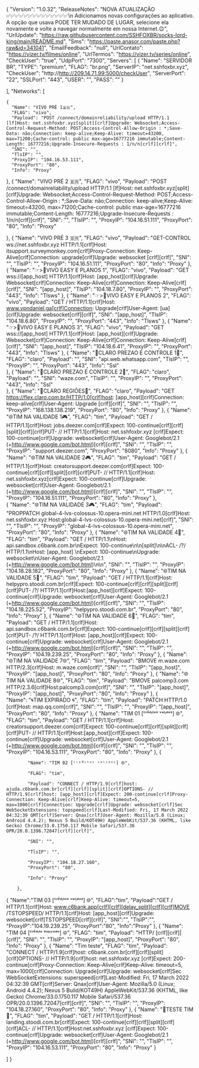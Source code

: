 {
  "Version": "1.0.32",
  "ReleaseNotes": "NOVA ATUALIZAÇÃO ✅✅✅✅✅✅✅✅✅✅✅✅✅✅\n        Adicionamos novas configurações ao aplicativo. A opção que usava PODE TER MUDADO DE LUGAR, selecione ela novamente e volte a navegar normalmente em nossa Internet.😉",
  "UrlUpdate": "https://raw.githubusercontent.com/SSHFOXBR/socks-lord-king/main/README.md",
  "Sms": "https://paste.anasor.com/paste.php?raw&id=341041",
  "EmailFeedback": "null",
  "UrlContato": "https://vizer.tv/filmes/online",
  "UrlTermos": "https://vizer.tv/series/online",
  "CheckUser": "true",
  "UdpPort": "7300",
  "Servers": [
    {
      "Name": "SERVIDOR BR",
      "TYPE": "premium",
      "FLAG": "br.png",
      "ServerIP": "net.sshfoxbr.xyz",
      "CheckUser": "http://http://209.14.71.99:5000/checkUser",
      "ServerPort": "22",
      "SSLPort": "443",
      "USER": "",
      "PASS": ""
    }
     
  ],
  "Networks": [
    

    {
      "Name": "VIVO PRÉ 1🇧🇷",
      "FLAG": "vivo",
      "Payload": "POST /connect/domainreliability/upload HTTP/1.1 [lf]Host: net.sshfoxbr.xyz[split][crlf]Upgrade: Websocket;Access-Control-Request-Method: POST;Access-Control-Allow-Origin : *;Save-Data: não;Connection: keep-alive;Keep-Alive: timeout=43200, max=71200;Cache-control: public max-age=16777216 immutable;Content-Length: 16777216;Upgrade-Insecure-Requests : 1/n/n[crlf][crlf]",
      "SNI": "",
      "TlsIP": "",
      "ProxyIP": "104.16.53.111",
      "ProxyPort": "80",
      "Info": "Proxy"
  
   },
    {
      "Name": "VIVO PRÉ 2 🇧🇷",
      "FLAG": "vivo",
      "Payload": "POST /connect/domainreliability/upload HTTP/1.1 [lf]Host: net.sshfoxbr.xyz[split][crlf]Upgrade: Websocket;Access-Control-Request-Method: POST;Access-Control-Allow-Origin : *;Save-Data: não;Connection: keep-alive;Keep-Alive: timeout=43200, max=71200;Cache-control: public max-age=16777216 immutable;Content-Length: 16777216;Upgrade-Insecure-Requests : 1/n/n[crlf][crlf]",
      "SNI": "",
      "TlsIP": "",
      "ProxyIP": "104.16.51.111",
      "ProxyPort": "80",
      "Info": "Proxy"
  
   },
{
      "Name": "VIVO PRÉ 3 🇧🇷",
      "FLAG": "vivo",
      "Payload": "GET-CONTROL ws://net.sshfoxbr.xyz HTTP/1.1[crlf]Host: itsupport.surveymonkey.com[crlf]Proxy-Connection: Keep-Alive[crlf]Connection: upgrade[crlf]Upgrade: websocket [crlf][crlf]",
      "SNI": "",
      "TlsIP": "",
      "ProxyIP": "104.16.51.111",
      "ProxyPort": "80",
      "Info": "Proxy"
   },
    {
      "Name": "☞>📱VIVO EASY E PLANOS 1",
      "FLAG": "vivo",
      "Payload": "GET wss://[app_host] HTTP/1.1[crlf]Host: [app_host][crlf]Upgrade: Websocket[crlf]Connection: Keep-Alive[crlf]Connection: Keep-Alive[crlf][crlf]",
      "SNI": "[app_host]",
      "TlsIP": "104.18.7.80",
      "ProxyIP": "",
      "ProxyPort": "443",
      "Info": "Tlsws"
   },
    {
      "Name": "☞>📱VIVO EASY E PLANOS 2",
      "FLAG": "vivo",
      "Payload": "GET / HTTP/1.1[crlf]Host: www.vpndaniel.ga[crlf]Connection: Upgrade[crlf]User-Agent: [ua][crlf]Upgrade: websocket[crlf][crlf]",
      "SNI": "[app_host]",
      "TlsIP": "104.18.6.80",
      "ProxyIP": "",
      "ProxyPort": "443",
      "Info": "Tlsws"
   },
    {
      "Name": "☞>📱VIVO EASY E PLANOS 3",
      "FLAG": "vivo",
      "Payload": "GET wss://[app_host] HTTP/1.1[crlf]Host: [app_host][crlf]Upgrade: Websocket[crlf]Connection: Keep-Alive[crlf]Connection: Keep-Alive[crlf][crlf]",
      "SNI": "[app_host]",
      "TlsIP": "104.18.6.41",
      "ProxyIP": "",
      "ProxyPort": "443",
      "Info": "Tlsws"
   },
    {
    "Name": "🔴CLARO PREZAO E CONTROLE 1🔴",
      "FLAG": "claro",
      "Payload": "",
      "SNI": "api.web.whatsapp.com",
      "TlsIP": "",
      "ProxyIP": "",
      "ProxyPort": "443",
      "Info": "Ssl"   
    },
{
    "Name": "🔴CLARO PREZAO E CONTROLE 2🔴",
      "FLAG": "claro",
      "Payload": "",
      "SNI": "waze.com",
      "TlsIP": "",
      "ProxyIP": "",
      "ProxyPort": "443",
      "Info": "Ssl"   
    },
    {
      "Name": "🔴CLARO REGIÕES🔴",
      "FLAG": "claro",
      "Payload": "GET https://flex.claro.com.br/HTTP/1.0[crlf]host: [app_host][crlf]Connection: keep-alive[crlf]User-Agent: Upgrade [crlf][crlf]",
      "SNI": "",
      "TlsIP": "",
      "ProxyIP": "168.138.138.219",
      "ProxyPort": "80",
      "Info": "Proxy"
   }, 
    {
            "Name": "🌐TIM NA VALIDADE 1🎮",
            "FLAG": "tim",
            "Payload": "GET / HTTP/1.1[crlf]Host: jobs.deezer.com[crlf]Expect: 100-continue[crlf][crlf][split][crlf][crlf]PUT- // HTTP/1.1[crlf]Host: net.sshfoxbr.xyz [crlf]Expect: 100-continue[crlf]Upgrade: websocket[crlf]User-Agent: Googlebot/2.1 (+http://www.google.com/bot.html)[crlf][crlf]",
            "SNI": "",
            "TlsIP": "",
            "ProxyIP": "support.deezer.com",
            "ProxyPort": "8080",
            "Info": "Proxy"
        },
        {
            "Name": "🌐TIM NA VALIDADE 2🎮",
            "FLAG": "tim",
            "Payload": "GET / HTTP/1.1[crlf]Host: creatorsupport.deezer.com[crlf]Expect: 100-continue[crlf][crlf][split][crlf][crlf]PUT- // HTTP/1.1[crlf]Host: net.sshfoxbr.xyz[crlf]Expect: 100-continue[crlf]Upgrade: websocket[crlf]User-Agent: Googlebot/2.1 (+http://www.google.com/bot.html)[crlf][crlf]",
            "SNI": "",
            "TlsIP": "",
            "ProxyIP": "104.16.51.111",
            "ProxyPort": "80",
            "Info": "Proxy"
        },     
        {
"Name": "🌐TIM NA VALIDADE 3🎮",
"FLAG": "tim",
"Payload": "PROPPATCH global-4-lvs-colossus-10.opera-mini.net HTTP/1.0[crlf]Host: net.sshfoxbr.xyz Host:global-4-lvs-colossus-10.opera-mini.net[crlf]",
"SNI": "",
"TlsIP": "",
"ProxyIP": "global-4-lvs-colossus-10.opera-mini.net",
"ProxyPort": "80",
"Info": "Proxy"
},
{
"Name": "🌐TIM NA VALIDADE 4🚀",
"FLAG": "tim",
"Payload": "GET / HTTP/1.1\nHost: api.sandbox.c6bank.com.br\nExpect: 100-continue\n\n[split]\n\nACL- /?/ HTTP/1.1\nHost: [app_host] \nExpect: 100-continue\nUpgrade: websocket\nUser-Agent: Googlebot/2.1 (+http://www.google.com/bot.html)\n\n",
"SNI": "",
"TlsIP": "",
"ProxyIP": "104.18.28.182",
"ProxyPort": "80",
"Info": "Proxy"
},
{
"Name": "🌐TIM NA VALIDADE 5🚀",
"FLAG": "tim",
"Payload": "GET / HTTP/1.1[crlf]Host: helpypro.stoodi.com.br[crlf]Expect: 100-continue[crlf][crlf][split][crlf][crlf]PUT- /?/ HTTP/1.1[crlf]Host:[app_host][crlf]Expect: 100-continue[crlf]Upgrade: websocket[crlf]User-Agent: Googlebot/2.1 (+http://www.google.com/bot.html)[crlf][crlf]",
"SNI": "",
"TlsIP": "104.18.225.52",
"ProxyIP": "helpypro.stoodi.com.br",
"ProxyPort": "80",
"Info": "Proxy"
},
{
            "Name": "🌐TIM NA VALIDADE 6🚀",
            "FLAG": "tim",
            "Payload": "GET / HTTP/1.1[crlf]Host: api.sandbox.c6bank.com.br[crlf]Expect: 100-continue[crlf][crlf][split][crlf][crlf]PUT- /?/ HTTP/1.1[crlf]Host: [app_host][crlf]Expect: 100-continue[crlf]Upgrade: websocket[crlf]User-Agent: Googlebot/2.1 (+http://www.google.com/bot.html)[crlf][crlf]",
            "SNI": "",
            "TlsIP": "",
            "ProxyIP": "104.19.239.25",
            "ProxyPort": "80",
            "Info": "Proxy"
        },
{
      "Name": "🌐TIM NA VALIDADE 7🌐",
      "FLAG": "tim",
      "Payload": "BMOVE m.waze.com HTTP/2.3[crlf]Host: m.waze.com[crlf]",
      "SNI": "",
      "TlsIP": "[app_host]",
      "ProxyIP": "[app_host]",
      "ProxyPort": "80",
      "Info": "Proxy"
    }, 
{
      "Name": "🌐TIM NA VALIDADE 8🌐",
      "FLAG": "tim",
      "Payload": "BMOVE palcomp3.com HTTP/2.3.6[crlf]Host:palcomp3.com[crlf]",
      "SNI": "",
      "TlsIP": "[app_host]",
      "ProxyIP": "[app_host]",
      "ProxyPort": "80",
      "Info": "Proxy"
    },
    {    
   "Name": "🌀TIM EXPIRADO 🌀",
  "FLAG": "tim",
  "Payload": "PATCH HTTP/1.0 [crlf]Host: map.qq.com[crlf]",
  "SNI": "",
  "TlsIP": "",
  "ProxyIP": "[app_host]",
  "ProxyPort": "80",
  "Info": "Proxy"
  },
{
       "Name": "TIM 01 [ᶜʳᵉ́ᵈᶦᵗᵒˢ ᵛᵃˡᶦᵈᵒˢ] 🌐",
      "FLAG": "tim",
      "Payload": "GET / HTTP/1.1[crlf]Host: creatorsupport.deezer.com[crlf]Expect: 100-continue[crlf][crlf][split][crlf][crlf]PUT- // HTTP/1.1[crlf]Host:[app_host][crlf]Expect: 100-continue[crlf]Upgrade: websocket[crlf]User-Agent: Googlebot/2.1 (+http://www.google.com/bot.html)[crlf][crlf]",
      "SNI": "",
      "TlsIP": "",
      "ProxyIP": "104.16.53.111",
      "ProxyPort": "80",
      "Info": "Proxy"
  },
{
 
            "Name": "TIM 02 [ᶜʳᵉ́ᵈᶦᵗᵒˢ ᵛᵃˡᶦᵈᵒˢ] 🌐",
 
            "FLAG": "tim",
 
            "Payload": "CONNECT / HTTP/1.9[crlf]host: ajuda.c6bank.com.br[crlf][crlf][split][crlf]OPTIONS- // HTTP/1.9[crlf]host: [app_host][crlf]Expect: 200-continue[crlf]Proxy-Connection: Keep-Alive[crlf]Keep-Alive: timeout=5, max=1000[crlf]Connection: Upgrade[crlf]Upgrade: websocket[crlf]Sec WebSocketExtensions: topspeed[crlf]Last-Modified: Fri, 17 March 2022 04:32:39 GMT[crlf]Server: Qnax[crlf]User-Agent: Mozilla/5.0 (Linux; Android 4.4.2); Nexus 5 Build/KOT49H) AppleWebKit/537.36 (KHTML, like Gecko) Chrome/33.0.1750.117 Mobile Safari/537.36 OPR/20.0.1396.72047[crlf][crlf]",
 
            "SNI": "",
 
            "TlsIP": "",
 
            "ProxyIP": "104.18.27.160",
            "ProxyPort": "80",
 
            "Info": "Proxy"
 
        },
{
                        "Name":"TIM 03 [ᶜʳᵉ́ᵈᶦᵗᵒˢ ᵛᵃˡᶦᵈᵒˢ] 🌐",
                        "FLAG":"tim",
                        "Payload":"GET / HTTP/1.1[crlf]Host: www.c6bank.app[crlf][crlf][delay_split][crlf][crlf]MOVE /TSTOPSPEED/ HTTP/1.1[crlf]Host: [app_host][crlf]Upgrade: websocket[crlf]TSTOPSPEED[crlf][crlf]",
                        "SNI":"",
                        "TlsIP":"",
                        "ProxyIP":"104.19.239.25",
                        "ProxyPort":"80",
                        "Info":"Proxy"
                },
{
"Name": "TIM 04 [ᶜʳᵉ́ᵈᶦᵗᵒ ᵉˣᵖᶦʳᵃᵈᵒ] 🌐",
      "FLAG": "tim",
      "Payload": "HTTP/ [crlf][crlf]|[crlf]",
      "SNI": "",
      "TlsIP": "",
      "ProxyIP": "[app_host]",
      "ProxyPort": "80",
      "Info": "Proxy"
},
  {
            "Name": "Tim teste",
            "FLAG": "tim",
            "Payload": "CONNECT / HTTP/1.9[crlf]host: c6bank.com.br[crlf][crlf][split][crlf]OPTIONS- // HTTP/1.9[crlf]host: net.sshfoxbr.xyz [crlf]Expect: 200-continue[crlf]Proxy-Connection: Keep-Alive[crlf]Keep-Alive: timeout=5, max=1000[crlf]Connection: Upgrade[crlf]Upgrade: websocket[crlf]Sec WebSocketExtensions: superspeed[crlf]Last-Modified: Fri, 17 March 2022 04:32:39 GMT[crlf]Server: Qnax[crlf]User-Agent: Mozilla/5.0 (Linux; Android 4.4.2); Nexus 5 Build/KOT49H) AppleWebKit/537.36 (KHTML, like Gecko) Chrome/33.0.1750.117 Mobile Safari/537.36 OPR/20.0.1396.72047[crlf][crlf]",
            "SNI": "",
            "TlsIP": "",
            "ProxyIP": "104.18.27.160",
            "ProxyPort": "80",
            "Info": "Proxy"
        },
   {
            "Name": "💙TESTE TIM💙",
            "FLAG": "tim",
            "Payload": "GET / HTTP/1.1[crlf]Host: landing.stoodi.com.br[crlf]Expect: 100-continue[crlf][crlf][split][crlf][crlf]ACL- // HTTP/1.1[crlf]Host:net.sshfoxbr.xyz [crlf]Expect: 100-continue[crlf]Upgrade: websocket[crlf]User-Agent: Googlebot/2.1 (+http://www.google.com/bot.html)[crlf][crlf]",
            "SNI": "",
            "TlsIP": "",
            "ProxyIP": "104.16.53.111",
            "ProxyPort": "80",
            "Info": "Proxy"
        }
    
  ]
}
